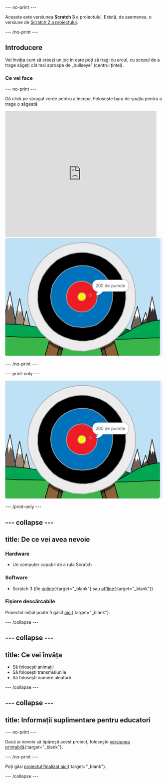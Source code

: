 --- no-print ---

Aceasta este versiunea **Scratch 3** a proiectului. Există, de asemenea, o versiune de [Scratch 2 a proiectului](https://projects.raspberrypi.org/en/projects/archery-scratch2).

--- /no-print ---

## Introducere

Vei învăța cum să creezi un joc în care poți să tragi cu arcul, cu scopul de a trage săgeți cât mai aproape de „bullseye” (centrul țintei).

### Ce vei face

--- no-print ---

Dă click pe steagul verde pentru a începe. Folosește bara de spațiu pentru a trage o săgeată

<div class="scratch-preview">
  <iframe allowtransparency="true" width="485" height="402" src="https://scratch.mit.edu/projects/embed/382477406/?autostart=false" frameborder="0" scrolling="no"></iframe>
  <img src="images/archery-final.png">
</div>

--- /no-print ---

--- print-only ---

![proiectul finalizat](images/archery-final.png)

--- /print-only ---

--- collapse ---
---
title: De ce vei avea nevoie
---
### Hardware

+ Un computer capabil de a rula Scratch

### Software

+ Scratch 3 (fie [online](http://rpf.io/scratchon){:target="_blank"} sau [offline](http://rpf.io/scratchoff){:target="_blank"})

### Fișiere descărcabile

Proiectul inițial poate fi găsit [aici](http://rpf.io/p/ro-RO/archery-go){:target="_blank"}.

--- /collapse ---

--- collapse ---
---
title: Ce vei învăța
---
+ Să folosești animații 
+ Să folosești transmisiunile
+ Să folosești numere aleatorii

--- /collapse ---

--- collapse ---
---
title: Informații suplimentare pentru educatori
---
--- no-print ---

Dacă ai nevoie să tipărești acest proiect, folosește [versiunea printabilă](https://projects.raspberrypi.org/ro-RO/projects/archery/print){:target="_blank"}.

--- /no-print ---

Poți găsi [proiectul finalizat aici](http://rpf.io/p/ro-RO/archery-get){:target="_blank"}.

--- /collapse ---